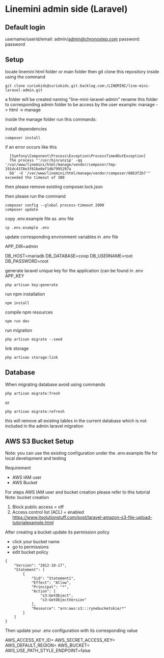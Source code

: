 # Linemini admin side (Laravel)

## Default login

username/userid/email: admin/admin@chronostep.com
password: password

## Setup
locate linemini html folder or main folder
then git clone this repository inside using the command
```
git clone curiokids@curiokids.git.backlog.com:/LINEMINI/line-mini-laravel-admin.git
```

a folder will be created naming "line-mini-laravel-admin"
rename this folder to corresponding admin folder to be access by the user
example: manage
-> html -> manage

inside the manage folder run this commands:

install dependencies

```
composer install
```

if  an error occurs like this
```
  [Symfony\Component\Process\Exception\ProcessTimedOutException]
  The process "'/usr/bin/unzip' -qq '/var/www/linemini/html/manage/vendor/composer/tmp-191dc4378e3f61be0ef1db7995297a
  bb' -d '/var/www/linemini/html/manage/vendor/composer/68b3f2b7'" exceeded the timeout of 300 
```

then please remove existing composer.lock.json

then please run the command
```
composer config --global process-timeout 2000
composer update
```

copy .env.example file as .env file
```
cp .env.example .env
```

update corresponding environment variables in .env file

APP_DIR=admin

DB_HOST=mariadb
DB_DATABASE=coop
DB_USERNAME=root
DB_PASSWORD=root


generate laravel unique key for the application (can be found in .env APP_KEY
```
php artisan key:generate
```

run npm installation
```
npm install
```

compile npm resources
```
npm run dev
```

run migration
```
php artisan migrate --seed
```

link storage
```
php artisan storage:link
```

## Database

When migrating database avoid using commands
```
php artisan migrate:fresh
```
or
```
php artisan migrate:refresh
```
this will remove all existing tables in the current database which is not included in the admin laravel migration

## AWS S3 Bucket Setup

Note: you can use the existing configuration under the .env.example file for local development and testing

Requirement
- AWS IAM user
- AWS Bucket 

For steps AWS IAM user and bucket creation please refer to this tutorial
Note: bucket creation
1. Block public access = off
2. Access control list (ACL) = enabled
https://www.itsolutionstuff.com/post/laravel-amazon-s3-file-upload-tutorialexample.html

After creating a bucket update its permission policy
- click your bucket name
- go to permissions
- edit bucket policy

```
{
    "Version": "2012-10-17",
    "Statement": [
        {
            "Sid": "Statement1",
            "Effect": "Allow",
            "Principal": "*",
            "Action": [
                "s3:GetObject",
                "s3:GetObjectVersion"
            ],
            "Resource": "arn:aws:s3:::rynebucketskie/*"
        }
    ]
}
```

Then update your .env configuration with its corresponding value

AWS_ACCESS_KEY_ID=
AWS_SECRET_ACCESS_KEY=
AWS_DEFAULT_REGION=
AWS_BUCKET=
AWS_USE_PATH_STYLE_ENDPOINT=false
